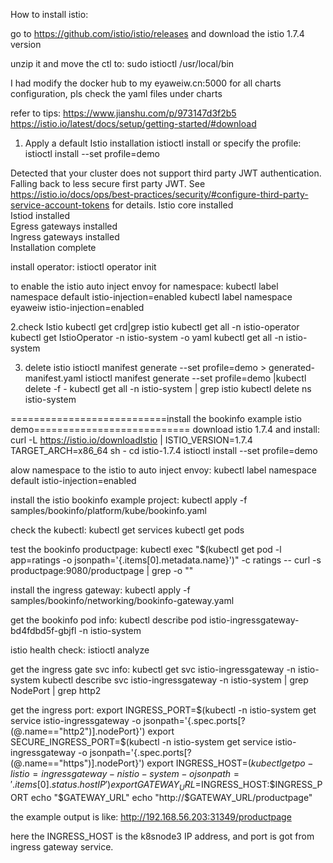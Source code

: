 How to install istio:

go to https://github.com/istio/istio/releases and download the istio 1.7.4 version

unzip it and move the ctl to:
sudo istioctl /usr/local/bin

I had modify the docker hub to my eyaweiw.cn:5000 for all charts configuration, pls check the yaml files under charts

refer to tips:
https://www.jianshu.com/p/973147d3f2b5
https://istio.io/latest/docs/setup/getting-started/#download

1. Apply a default Istio installation
istioctl install 
or specify the profile:
istioctl install --set profile=demo

Detected that your cluster does not support third party JWT authentication. Falling back to less secure first party JWT. See https://istio.io/docs/ops/best-practices/security/#configure-third-party-service-account-tokens for details.
Istio core installed                                                                                                              
Istiod installed                                                                                                                  
Egress gateways installed                                                                                                         
Ingress gateways installed                                                                                                        
Installation complete    

install operator:
istioctl operator init

to enable the istio auto inject envoy for namespace:
kubectl label namespace default istio-injection=enabled
kubectl label namespace eyaweiw istio-injection=enabled

2.check  Istio
kubectl get crd|grep istio
kubectl get all -n istio-operator
kubectl get IstioOperator -n istio-system -o yaml
kubectl get all -n istio-system


3. delete istio
istioctl manifest generate --set profile=demo > generated-manifest.yaml
istioctl manifest generate --set profile=demo |kubectl delete -f -
kubectl get all -n istio-system | grep istio
kubectl delete ns istio-system


===========================install the bookinfo example istio demo===========================
download istio 1.7.4 and install:
curl -L https://istio.io/downloadIstio | ISTIO_VERSION=1.7.4 TARGET_ARCH=x86_64 sh - 
cd istio-1.7.4
istioctl install --set profile=demo

alow namespace to the istio to auto inject envoy:
kubectl label namespace default istio-injection=enabled

install the istio bookinfo example project:
kubectl apply -f samples/bookinfo/platform/kube/bookinfo.yaml

check the kubectl:
kubectl get services
kubectl get pods

test the bookinfo productpage:
kubectl exec "$(kubectl get pod -l app=ratings -o jsonpath='{.items[0].metadata.name}')" -c ratings -- curl -s productpage:9080/productpage | grep -o "<title>.*</title>"
<title>Simple Bookstore App</title>

install the ingress gateway:
kubectl apply -f samples/bookinfo/networking/bookinfo-gateway.yaml

get the bookinfo pod info:
kubectl describe pod istio-ingressgateway-bd4fdbd5f-gbjfl -n istio-system

istio health check:
istioctl analyze

get the ingress gate svc info:
kubectl get svc istio-ingressgateway -n istio-system
kubectl describe svc istio-ingressgateway -n istio-system | grep NodePort | grep http2

get the ingress port:
export INGRESS_PORT=$(kubectl -n istio-system get service istio-ingressgateway -o jsonpath='{.spec.ports[?(@.name=="http2")].nodePort}')
export SECURE_INGRESS_PORT=$(kubectl -n istio-system get service istio-ingressgateway -o jsonpath='{.spec.ports[?(@.name=="https")].nodePort}')
export INGRESS_HOST=$(kubectl get po -l istio=ingressgateway -n istio-system -o jsonpath='{.items[0].status.hostIP}')
export GATEWAY_URL=$INGRESS_HOST:$INGRESS_PORT
echo "$GATEWAY_URL"
echo "http://$GATEWAY_URL/productpage"

the example output is like:
http://192.168.56.203:31349/productpage

here the INGRESS_HOST is the k8snode3 IP address, and port is got from ingress gateway service.


